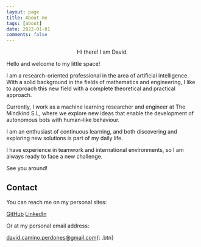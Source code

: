 ```yaml
---
layout: page
title: About me
tags: [about]
date: 2022-01-01
comments: false
---
```

    
<center>Hi there! I am David.</center>

Hello and welcome to my little space!

I am a research-oriented professional in the area of artificial intelligence. With a solid background in the fields of mathematics and engineering, I like to approach this new field with a complete theoretical and practical approach.

Currently, I work as a machine learning researcher and engineer at The Mindkind S.L, where we explore new ideas that enable the development of autonomous bots with human-like behaviour.

I am an enthusiast of continuous learning, and both discovering and exploring new solutions is part of my daily life.

I have experience in teamwork and international environments, so I am always ready to face a new challenge.

See you around!

## Contact

You can reach me on my personal sites:

<a class="social-btn" href="http://linkedin.com/in/{{ site.linkedin }}" target="_blank" rel="noopener noreferrer"><i class="fa fa-fw fa-linkedin-square"></i></a>

[GitHub](https://github.com/cadovid)
[LinkedIn](https://www.linkedin.com/in/david-caminoperdones/)

Or at my personal email address:

[david.camino.perdones@gmail.com](mailto:david.camino.perdones@gmail.com){: .btn}
